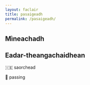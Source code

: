 ```yaml
---
layout: faclair
title: pasaigeadh
permalink: /pasaigeadh/
---
```


## Mìneachadh

## Eadar-theangachaidhean

&#x1f1ee;&#x1f1ea; saorchead

&#x1f3f4;&#xe0067;&#xe0062;&#xe0065;&#xe006e;&#xe0067;&#xe007f; passing